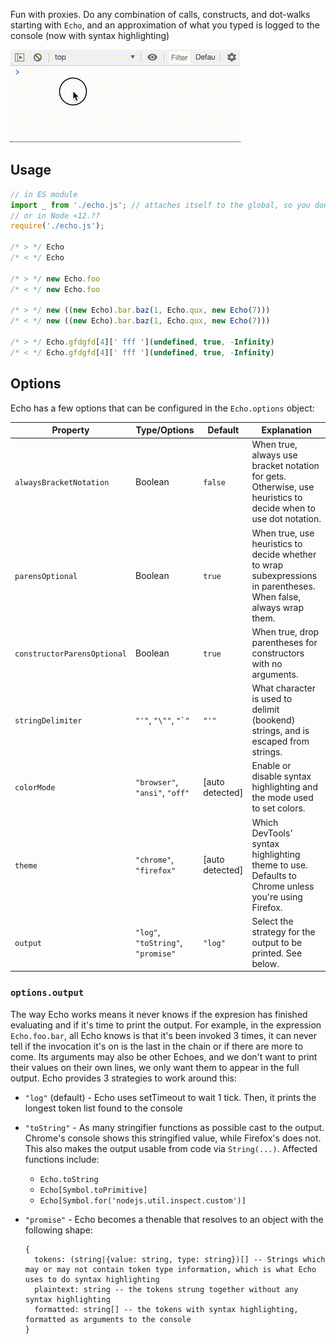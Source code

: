 Fun with proxies. Do any combination of calls, constructs, and dot-walks
starting with `Echo`, and an approximation of what you typed is logged to the
console (now with syntax highlighting)

![Demo of Echo in action](https://raw.githubusercontent.com/mrjacobbloom/echo/master/demo.gif)

## Usage

```javascript
// in ES module
import _ from './echo.js'; // attaches itself to the global, so you don't actually want the import to be named Echo
// or in Node <12.??
require('./echo.js');

/* > */ Echo
/* < */ Echo

/* > */ new Echo.foo
/* < */ new Echo.foo

/* > */ new ((new Echo).bar.baz(1, Echo.qux, new Echo(7)))
/* < */ new ((new Echo).bar.baz(1, Echo.qux, new Echo(7)))

/* > */ Echo.gfdgfd[4][' fff '](undefined, true, -Infinity)
/* < */ Echo.gfdgfd[4][' fff '](undefined, true, -Infinity)
```

## Options

Echo has a few options that can be configured in the `Echo.options` object:

| Property | Type/Options | Default | Explanation |
| -------- | ------- | ------- | ----------- |
| `alwaysBracketNotation` | Boolean | `false` | When true, always use bracket notation for gets. Otherwise, use heuristics to decide when to use dot notation. |
| `parensOptional` | Boolean | `true` | When true, use heuristics to decide whether to wrap subexpressions in parentheses. When false, always wrap them. |
| `constructorParensOptional` | Boolean | `true` | When true, drop parentheses for constructors with no arguments. |
| `stringDelimiter` | `"'"`, `"\""`, ``"`"`` | `"'"` | What character is used to delimit (bookend) strings, and is escaped from strings. |
| `colorMode` | `"browser"`, `"ansi"`, `"off"` | [auto detected] | Enable or disable syntax highlighting and the mode used to set colors. |
| `theme` | `"chrome"`, `"firefox"` | [auto detected] | Which DevTools' syntax highlighting theme to use. Defaults to Chrome unless you're using Firefox.
| `output` | `"log"`, `"toString"`, `"promise"` | `"log"` | Select the strategy for the output to be printed. See below. |

### `options.output`

The way Echo works means it never knows if the expresion has finished evaluating and if it's time to print the output. For example, in the expression `Echo.foo.bar`, all Echo knows is that it's been invoked 3 times, it can never tell if the invocation it's on is the last in the chain or if there are more to come. Its arguments may also be other Echoes, and we don't want to print their values on their own lines, we only want them to appear in the full output. Echo provides 3 strategies to work around this:

- `"log"` (default) - Echo uses setTimeout to wait 1 tick. Then, it prints the longest token list found to the console
- `"toString"` - As many stringifier functions as possible cast to the output. Chrome's console shows this stringified value, while Firefox's does not. This also makes the output usable from code via `String(...)`. Affected functions include:
  - `Echo.toString`
  - `Echo[Symbol.toPrimitive]`
  - `Echo[Symbol.for('nodejs.util.inspect.custom')]`
- `"promise"` - Echo becomes a thenable that resolves to an object with the following shape:

  ```
  {
    tokens: (string|{value: string, type: string})[] -- Strings which may or may not contain token type information, which is what Echo uses to do syntax highlighting
    plaintext: string -- the tokens strung together without any syntax highlighting
    formatted: string[] -- the tokens with syntax highlighting, formatted as arguments to the console
  }
  ```